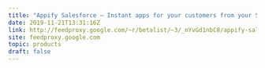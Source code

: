 ```yaml
---
title: "Appify Salesforce – Instant apps for your customers from your Salesforce"
date: 2019-11-21T13:31:16Z
link: http://feedproxy.google.com/~r/betalist/~3/_nYvGd1nbC8/appify-salesforce?utm_medium=RSS&utm_source=hune
site: feedproxy.google.com
topic: products
draft: false
---
```


